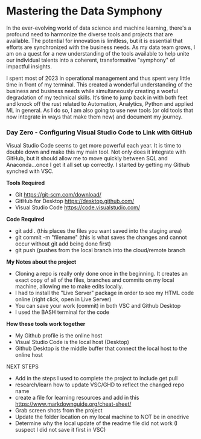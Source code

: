 # Mastering the Data Symphony
In the ever-evolving world of data science and machine learning, there's a profound need to harmonize the diverse tools and projects that are available. The potential for innovation is limitless, but it is essential that efforts are synchronized with the business needs. As my data team grows, I am on a quest for a new understanding of the tools available to help unite our individual talents into a coherent, transformative "symphony" of impactful insights. 

I spent most of 2023 in operational management and thus spent very little time in front of my terminal. This created a wonderful understanding of the business and business needs while simultaneously creating a woeful degradation of my technical skills. It’s time to jump back in with both feet and knock off the rust related to Automation, Analytics, Python and applied ML in general. As I do so, I am also going to use new tools (or old tools that now integrate in ways that make them new) and document my journey. 

### Day Zero - Configuring Visual Studio Code to Link with GitHub
Visual Studio Code seems to get more powerful each year. It is time to double down and make this my main tool. Not only does it integrate with GitHub, but it should allow me to move quickly between SQL and Anaconda...once I get it all set up correctly. I started by getting my Github synched with VSC. 

**Tools Required**
- Git https://git-scm.com/download/
- GitHub for Desktop https://desktop.github.com/
- Visual Studio Code https://code.visualstudio.com/

**Code Required**
- git add . (this places the files you want saved into the staging area) 
- git commit -m "filename" (this is what saves the changes and cannot occur without git add being done first) 
- git push (pushes from the local branch into the cloud/remote branch

**My Notes about the project**
- Cloning a repo is really only done once in the beginning. It creates an exact copy of all of the files, branches and commits on my local machine, allowing me to make edits locally. 
- I had to install the "Live Server" package in order to see my HTML code online (right click, open in Live Server)
- You can save your work (commit) in both VSC and Github Desktop
- I used the BASH terminal for the code

**How these tools work together**
- My Github profile is the online host
- Visual Studio Code is the local host (Desktop)
- Github Desktop is the middle buffer that connect the local host to the online host

NEXT STEPS
- Add in the steps I used to complete the project to include get pull
- research/learn how to update VSC/GHD to reflect the changed repo name
- create a file for learning resources and add in this https://www.markdownguide.org/cheat-sheet/
- Grab screen shots from the project
- Update the folder location on  my local machine to NOT be in onedrive
- Determine why the local update of the readme file did not work (I suspect I did not save it first in VSC) 

